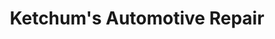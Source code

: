 ---
title: "Ketchum's Automotive Repair"
url: /scottsdale/ketchums-automotive-repair/
shop: Autowerkstatt
---